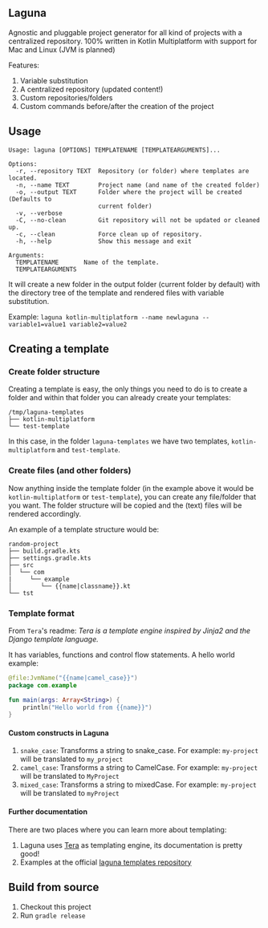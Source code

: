 ## Laguna
Agnostic and pluggable project generator for all kind of projects with a centralized repository. 100% written in Kotlin
Multiplatform with support for Mac and Linux (JVM is planned)

Features:

1. Variable substitution
1. A centralized repository (updated content!)
1. Custom repositories/folders
1. Custom commands before/after the creation of the project

## Usage
```
Usage: laguna [OPTIONS] TEMPLATENAME [TEMPLATEARGUMENTS]...

Options:
  -r, --repository TEXT  Repository (or folder) where templates are located.
  -n, --name TEXT        Project name (and name of the created folder)
  -o, --output TEXT      Folder where the project will be created (Defaults to
                         current folder)
  -v, --verbose
  -C, --no-clean         Git repository will not be updated or cleaned up.
  -c, --clean            Force clean up of repository.
  -h, --help             Show this message and exit

Arguments:
  TEMPLATENAME       Name of the template.
  TEMPLATEARGUMENTS
```

It will create a new folder in the output folder (current folder by default) with the directory tree of the template and
rendered files with variable substitution.

Example: `laguna kotlin-multiplatform --name newlaguna -- variable1=value1 variable2=value2`

## Creating a template

### Create folder structure
Creating a template is easy, the only things you need to do is to create a folder and within that folder you can already
create your templates:

```
/tmp/laguna-templates
├── kotlin-multiplatform
└── test-template
```

In this case, in the folder `laguna-templates` we have two templates, `kotlin-multiplatform` and `test-template`.

### Create files (and other folders)
Now anything inside the template folder (in the example above it would be `kotlin-multiplatform` or `test-template`),
you can create any file/folder that you want. The folder structure will be copied and the (text) files will be rendered
accordingly.

An example of a template structure would be:

```
random-project
├── build.gradle.kts
├── settings.gradle.kts
├── src
│  └── com
|     └── example
│        └── {{name|classname}}.kt
└── tst
```

### Template format
From `Tera`'s readme: _Tera is a template engine inspired by Jinja2 and the Django template language._

It has variables, functions and control flow statements. A hello world example:

```kotlin
@file:JvmName("{{name|camel_case}}")
package com.example

fun main(args: Array<String>) {
    println("Hello world from {{name}}")
}
```

#### Custom constructs in Laguna
1. `snake_case`: Transforms a string to snake_case. For example: `my-project` will be translated to `my_project`
1. `camel_case`: Transforms a string to CamelCase. For example: `my-project` will be translated to `MyProject`
1. `mixed_case`: Transforms a string to mixedCase. For example: `my-project` will be translated to `myProject`

#### Further documentation
There are two places where you can learn more about templating:

1. Laguna uses [Tera](https://github.com/Keats/tera) as templating engine, its documentation is pretty good!
1. Examples at the official [laguna templates repository](https://github.com/jdiazcano/laguna-templates)

## Build from source
1. Checkout this project
1. Run `gradle release`